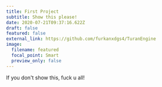 ```yaml
---
title: First Project
subtitle: Show this please!
date: 2020-07-21T09:37:16.622Z
draft: false
featured: false
external_link: https://github.com/furkanxdgs4/TuranEngine
image:
  filename: featured
  focal_point: Smart
  preview_only: false
---
```

If you don't show this, fuck u all!

